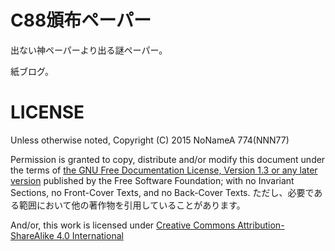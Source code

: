 # C88頒布ペーパー

出ない神ペーパーより出る謎ペーパー。

紙ブログ。

# LICENSE

Unless otherwise noted, 
Copyright (C) 2015 NoNameA 774(NNN77) 

Permission is granted to copy, distribute and/or modify this document under the terms of [the GNU Free Documentation License, Version 1.3 or any later version](https://www.gnu.org/licenses/fdl.html) published by the Free Software Foundation; with no Invariant Sections, no Front-Cover Texts, and no Back-Cover Texts. 
ただし、必要である範囲において他の著作物を引用していることがあります。

And/or, this work is licensed under [Creative Commons Attribution-ShareAlike 4.0 International](https://creativecommons.org/licenses/by-sa/4.0/)
